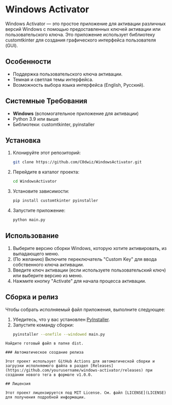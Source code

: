 # Windows Activator

Windows Activator — это простое приложение для активации различных версий Windows с помощью предоставленных ключей активации или пользовательского ключа. Это приложение использует библиотеку customtkinter для создания графического интерфейса пользователя (GUI).

## Особенности

- Поддержка пользовательского ключа активации.
- Темная и светлая темы интерфейса.
- Возможность выбора языка интерфейса (English, Русский).

## Системные Требования

- **Windows** (вспомогательное приложение для активации)
- Python 3.9 или выше
- Библиотеки: customtkinter, pyinstaller

## Установка

1. Клонируйте этот репозиторий:
   ```bash
   git clone https://github.com/C0dwiz/WindowsActivator.git
   ```
2. Перейдите в каталог проекта:
   ```bash
   cd WindowsActivator
   ```
3. Установите зависимости:
   ```bash
   pip install customtkinter pyinstaller
   ```
4. Запустите приложение:
   ```bash
   python main.py
   ```
## Использование

1. Выберите версию сборки Windows, которую хотите активировать, из выпадающего меню.
2. (По желанию) Включите переключатель "Custom Key" для ввода собственного ключа активации.
3. Введите ключ активации (если используете пользовательский ключ) или выберите версию из меню.
4. Нажмите кнопку "Activate" для начала процесса активации.

## Сборка и релиз

Чтобы собрать исполняемый файл приложения, выполните следующее:

1. Убедитесь, что у вас установлен [PyInstaller](https://www.pyinstaller.org/).
2. Запустите команду сборки:
   ```bash
   pyinstaller --onefile --windowed main.py
```
Найдите готовый файл в папке dist.

### Автоматическое создание релиза

Этот проект использует GitHub Actions для автоматической сборки и загрузки исполняемого файла в раздел [Releases](https://github.com/yourusername/windows-activator/releases) при создании нового тега в формате v1.0.0.

## Лицензия

Этот проект лицензируется под MIT License. См. файл [LICENSE](LICENSE) для получения подробной информации.
